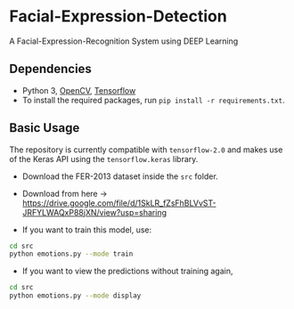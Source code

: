 # Facial-Expression-Detection
A Facial-Expression-Recognition System using DEEP Learning



## Dependencies

* Python 3, [OpenCV](https://opencv.org/), [Tensorflow](https://www.tensorflow.org/)
* To install the required packages, run `pip install -r requirements.txt`.

## Basic Usage

The repository is currently compatible with `tensorflow-2.0` and makes use of the Keras API using the `tensorflow.keras` library.

* Download the FER-2013 dataset inside the `src` folder.
* Download from here -> https://drive.google.com/file/d/1SkLR_fZsFhBLVvST-JRFYLWAQxP88jXN/view?usp=sharing

* If you want to train this model, use:  

```bash
cd src
python emotions.py --mode train
```

* If you want to view the predictions without training again,  

```bash
cd src
python emotions.py --mode display
```
